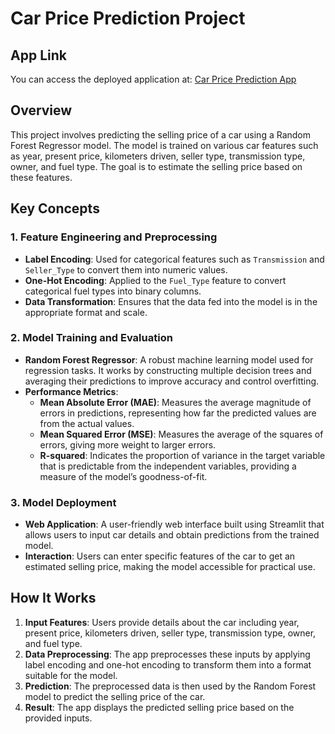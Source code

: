 # Car Price Prediction Project

## App Link

You can access the deployed application at: [Car Price Prediction App](https://car-price-prediction-4adspnztnhjyglkljp2sr7.streamlit.app/)

## Overview

This project involves predicting the selling price of a car using a Random Forest Regressor model. The model is trained on various car features such as year, present price, kilometers driven, seller type, transmission type, owner, and fuel type. The goal is to estimate the selling price based on these features.

## Key Concepts

### 1. **Feature Engineering and Preprocessing**
   - **Label Encoding**: Used for categorical features such as `Transmission` and `Seller_Type` to convert them into numeric values.
   - **One-Hot Encoding**: Applied to the `Fuel_Type` feature to convert categorical fuel types into binary columns.
   - **Data Transformation**: Ensures that the data fed into the model is in the appropriate format and scale.

### 2. **Model Training and Evaluation**
   - **Random Forest Regressor**: A robust machine learning model used for regression tasks. It works by constructing multiple decision trees and averaging their predictions to improve accuracy and control overfitting.
   - **Performance Metrics**:
     - **Mean Absolute Error (MAE)**: Measures the average magnitude of errors in predictions, representing how far the predicted values are from the actual values.
     - **Mean Squared Error (MSE)**: Measures the average of the squares of errors, giving more weight to larger errors.
     - **R-squared**: Indicates the proportion of variance in the target variable that is predictable from the independent variables, providing a measure of the model’s goodness-of-fit.

### 3. **Model Deployment**
   - **Web Application**: A user-friendly web interface built using Streamlit that allows users to input car details and obtain predictions from the trained model.
   - **Interaction**: Users can enter specific features of the car to get an estimated selling price, making the model accessible for practical use.

## How It Works

1. **Input Features**: Users provide details about the car including year, present price, kilometers driven, seller type, transmission type, owner, and fuel type.
2. **Data Preprocessing**: The app preprocesses these inputs by applying label encoding and one-hot encoding to transform them into a format suitable for the model.
3. **Prediction**: The preprocessed data is then used by the Random Forest model to predict the selling price of the car.
4. **Result**: The app displays the predicted selling price based on the provided inputs.
